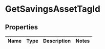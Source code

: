 # GetSavingsAssetTagId

## Properties
Name | Type | Description | Notes
------------ | ------------- | ------------- | -------------
